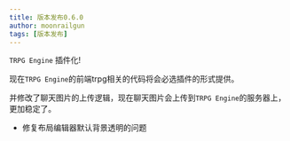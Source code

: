 ```yaml
---
title: 版本发布0.6.0
author: moonrailgun
tags: [版本发布]
---
```


`TRPG Engine` 插件化!

现在`TRPG Engine`的前端trpg相关的代码将会必选插件的形式提供。

并修改了聊天图片的上传逻辑，现在聊天图片会上传到`TRPG Engine`的服务器上，更加稳定了。

- 修复布局编辑器默认背景透明的问题
